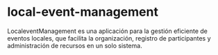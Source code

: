 # local-event-management
LocaleventManagement es una aplicación para la gestión eficiente de eventos locales, que facilita la organización, registro de participantes y administración de recursos en un solo sistema.
